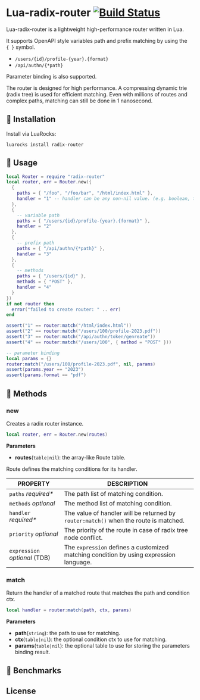 # Lua-radix-router [![Build Status](https://github.com/vm-001/lua-radix-router/actions/workflows/test.yml/badge.svg)](https://github.com/vm-001/lua-radix-router/actions/workflows/test.yml)

Lua-radix-router is a lightweight high-performance router written in Lua.

It supports OpenAPI style variables path and prefix matching by using the ` { }` symbol. 

-   `/users/{id}/profile-{year}.{format}`
-   `/api/authn/{*path}`

Parameter binding is also supported.

The router is designed for high performance. A compressing dynamic trie (radix tree) is used for efficient matching. Even with millions of routes and complex paths, matching can still be done in 1 nanosecond. 

## 🔨 Installation

Install via LuaRocks:

```
luarocks install radix-router
```

## 📖 Usage

```lua
local Router = require "radix-router"
local router, err = Router.new({
  {
    paths = { "/foo", "/foo/bar", "/html/index.html" },
    handler = "1" -- handler can be any non-nil value. (e.g. boolean, table, function)
  },
  {
    -- variable path
    paths = { "/users/{id}/profile-{year}.{format}" },
    handler = "2"
  },
  {
    -- prefix path
    paths = { "/api/authn/{*path}" },
    handler = "3"
  },
  {
    -- methods
    paths = { "/users/{id}" },
    methods = { "POST" },
    handler = "4"
  }
})
if not router then
  error("failed to create router: " .. err)
end

assert("1" == router:match("/html/index.html"))
assert("2" == router:match("/users/100/profile-2023.pdf"))
assert("3" == router:match("/api/authn/token/genreate"))
assert("4" == router:match("/users/100", { method = "POST" }))

-- parameter binding
local params = {}
router:match("/users/100/profile-2023.pdf", nil, params)
assert(params.year == "2023")
assert(params.format == "pdf")
```

## 📄 Methods

### new
Creates a radix router instance.

```lua
local router, err = Router.new(routes)
```

**Parameters**

- **routes**(`table|nil`): the array-like Route table.



Route defines the matching conditions for its handler.

| PROPERTY                      | DESCRIPTION                                                  |
| ----------------------------- | ------------------------------------------------------------ |
| `paths`  *required\**         | The path list of matching condition.                         |
| `methods` *optional*          | The method list of matching condition.                       |
| `handler` *required\**        | The value of handler will be returned by `router:match()` when the route is matched. |
| `priority` *optional*         | The priority of the route in case of radix tree node conflict. |
| `expression` *optional* (TDB) | The `expression` defines a customized matching condition by using expression language. |



### match

Return the handler of a matched route that matches the path and condition ctx.

```lua
local handler = router:match(path, ctx, params)
```

**Parameters**

- **path**(`string`): the path to use for matching.
- **ctx**(`table|nil`): the optional condition ctx to use for matching.
- **params**(`table|nil`): the optional table to use for storing the parameters binding result.

## 🚀 Benchmarks


## License